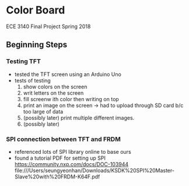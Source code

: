 # Color Board 
ECE 3140 Final Project Spring 2018

## Beginning Steps
### Testing TFT
- tested the TFT screen using an Arduino Uno
- tests of testing
  1. show colors on the screen
  2. writ letters on the screen
  3. fill screenw ith color then writing on top
  4. print an image on the screen
     -> had to upload through SD card b/c too large of data
  5. (possibly later) print multiple different images. 
  6. (possibly later) 
  
### SPI connection between TFT and FRDM
- referenced lots of SPI library online to base ours
- found a tutorial PDF for setting up SPI
    https://community.nxp.com/docs/DOC-103944
    file:///Users/seungyeonhan/Downloads/KSDK%20SPI%20Master-Slave%20with%20FRDM-K64F.pdf
    

    
  

